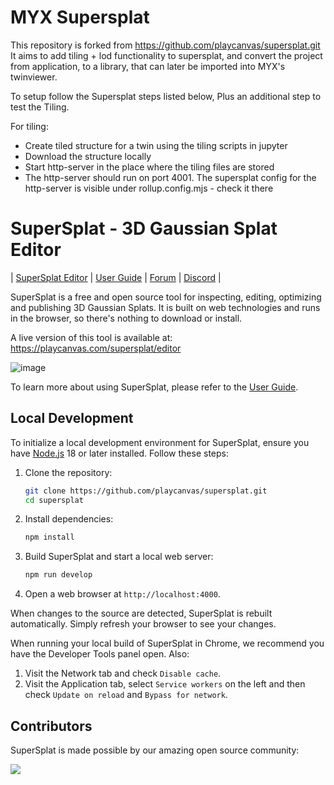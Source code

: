 # MYX Supersplat

This repository is forked from https://github.com/playcanvas/supersplat.git 
It aims to add tiling + lod functionality to supersplat, and convert the project from application, to a library, that can later be imported into MYX's twinviewer.

To setup follow the Supersplat steps listed below, Plus an additional step to test the Tiling.

For tiling:
- Create tiled structure for a twin using the tiling scripts in jupyter
- Download the structure locally
- Start http-server in the place where the tiling files are stored
- The http-server should run on port 4001. The supersplat config for the http-server is visible under rollup.config.mjs - check it there

# SuperSplat - 3D Gaussian Splat Editor

| [SuperSplat Editor](https://superspl.at/editor) | [User Guide](https://github.com/playcanvas/supersplat/wiki) | [Forum](https://forum.playcanvas.com/) | [Discord](https://discord.gg/RSaMRzg) |

SuperSplat is a free and open source tool for inspecting, editing, optimizing and publishing 3D Gaussian Splats. It is built on web technologies and runs in the browser, so there's nothing to download or install.

A live version of this tool is available at: https://playcanvas.com/supersplat/editor

![image](https://github.com/user-attachments/assets/b6cbb5cc-d3cc-4385-8c71-ab2807fd4fba)

To learn more about using SuperSplat, please refer to the [User Guide](https://github.com/playcanvas/supersplat/wiki).

## Local Development

To initialize a local development environment for SuperSplat, ensure you have [Node.js](https://nodejs.org/) 18 or later installed. Follow these steps:

1. Clone the repository:

   ```sh
   git clone https://github.com/playcanvas/supersplat.git
   cd supersplat
   ```

2. Install dependencies:

   ```sh
   npm install
   ```

3. Build SuperSplat and start a local web server:

   ```sh
   npm run develop
   ```

4. Open a web browser at `http://localhost:4000`.

When changes to the source are detected, SuperSplat is rebuilt automatically. Simply refresh your browser to see your changes.

When running your local build of SuperSplat in Chrome, we recommend you have the Developer Tools panel open. Also:

1. Visit the Network tab and check `Disable cache`.
2. Visit the Application tab, select `Service workers` on the left and then check `Update on reload` and `Bypass for network`. 

## Contributors

SuperSplat is made possible by our amazing open source community:

<a href="https://github.com/playcanvas/supersplat/graphs/contributors">
  <img src="https://contrib.rocks/image?repo=playcanvas/supersplat" />
</a>
